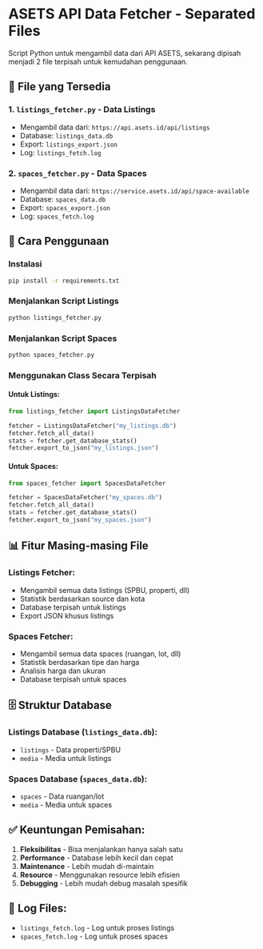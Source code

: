 # ASETS API Data Fetcher - Separated Files

Script Python untuk mengambil data dari API ASETS, sekarang dipisah menjadi 2 file terpisah untuk kemudahan penggunaan.

## 📁 File yang Tersedia

### 1. `listings_fetcher.py` - Data Listings
- Mengambil data dari: `https://api.asets.id/api/listings`
- Database: `listings_data.db`
- Export: `listings_export.json`
- Log: `listings_fetch.log`

### 2. `spaces_fetcher.py` - Data Spaces  
- Mengambil data dari: `https://service.asets.id/api/space-available`
- Database: `spaces_data.db`
- Export: `spaces_export.json`
- Log: `spaces_fetch.log`

## 🚀 Cara Penggunaan

### Instalasi
```bash
pip install -r requirements.txt
```

### Menjalankan Script Listings
```bash
python listings_fetcher.py
```

### Menjalankan Script Spaces
```bash
python spaces_fetcher.py
```

### Menggunakan Class Secara Terpisah

#### Untuk Listings:
```python
from listings_fetcher import ListingsDataFetcher

fetcher = ListingsDataFetcher("my_listings.db")
fetcher.fetch_all_data()
stats = fetcher.get_database_stats()
fetcher.export_to_json("my_listings.json")
```

#### Untuk Spaces:
```python
from spaces_fetcher import SpacesDataFetcher

fetcher = SpacesDataFetcher("my_spaces.db")
fetcher.fetch_all_data()
stats = fetcher.get_database_stats()
fetcher.export_to_json("my_spaces.json")
```

## 📊 Fitur Masing-masing File

### Listings Fetcher:
- Mengambil semua data listings (SPBU, properti, dll)
- Statistik berdasarkan source dan kota
- Database terpisah untuk listings
- Export JSON khusus listings

### Spaces Fetcher:
- Mengambil semua data spaces (ruangan, lot, dll)
- Statistik berdasarkan tipe dan harga
- Analisis harga dan ukuran
- Database terpisah untuk spaces

## 🗄️ Struktur Database

### Listings Database (`listings_data.db`):
- `listings` - Data properti/SPBU
- `media` - Media untuk listings

### Spaces Database (`spaces_data.db`):
- `spaces` - Data ruangan/lot
- `media` - Media untuk spaces

## ✅ Keuntungan Pemisahan:

1. **Fleksibilitas** - Bisa menjalankan hanya salah satu
2. **Performance** - Database lebih kecil dan cepat
3. **Maintenance** - Lebih mudah di-maintain
4. **Resource** - Menggunakan resource lebih efisien
5. **Debugging** - Lebih mudah debug masalah spesifik

## 📝 Log Files:
- `listings_fetch.log` - Log untuk proses listings
- `spaces_fetch.log` - Log untuk proses spaces

